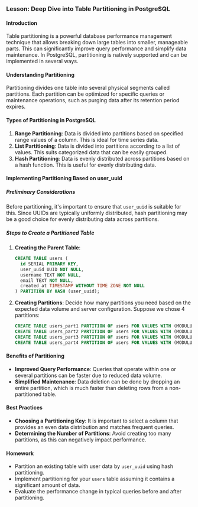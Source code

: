 ### Lesson: Deep Dive into Table Partitioning in PostgreSQL

#### Introduction
Table partitioning is a powerful database performance management technique that allows breaking down large tables into smaller, manageable parts. This can significantly improve query performance and simplify data maintenance. In PostgreSQL, partitioning is natively supported and can be implemented in several ways.

#### Understanding Partitioning
Partitioning divides one table into several physical segments called partitions. Each partition can be optimized for specific queries or maintenance operations, such as purging data after its retention period expires.

#### Types of Partitioning in PostgreSQL
1. **Range Partitioning**: Data is divided into partitions based on specified range values of a column. This is ideal for time series data.
2. **List Partitioning**: Data is divided into partitions according to a list of values. This suits categorized data that can be easily grouped.
3. **Hash Partitioning**: Data is evenly distributed across partitions based on a hash function. This is useful for evenly distributing data.

#### Implementing Partitioning Based on user_uuid
##### Preliminary Considerations
Before partitioning, it's important to ensure that `user_uuid` is suitable for this. Since UUIDs are typically uniformly distributed, hash partitioning may be a good choice for evenly distributing data across partitions.

##### Steps to Create a Partitioned Table

1. **Creating the Parent Table**:
   ```sql
   CREATE TABLE users (
     id SERIAL PRIMARY KEY,
     user_uuid UUID NOT NULL,
     username TEXT NOT NULL,
     email TEXT NOT NULL,
     created_at TIMESTAMP WITHOUT TIME ZONE NOT NULL
   ) PARTITION BY HASH (user_uuid);
   ```

2. **Creating Partitions**:
   Decide how many partitions you need based on the expected data volume and server configuration. Suppose we chose 4 partitions:
   ```sql
   CREATE TABLE users_part1 PARTITION OF users FOR VALUES WITH (MODULUS 4, REMAINDER 0);
   CREATE TABLE users_part2 PARTITION OF users FOR VALUES WITH (MODULUS 4, REMAINDER 1);
   CREATE TABLE users_part3 PARTITION OF users FOR VALUES WITH (MODULUS 4, REMAINDER 2);
   CREATE TABLE users_part4 PARTITION OF users FOR VALUES WITH (MODULUS 4, REMAINDER 3);
   ```

#### Benefits of Partitioning
- **Improved Query Performance**: Queries that operate within one or several partitions can be faster due to reduced data volume.
- **Simplified Maintenance**: Data deletion can be done by dropping an entire partition, which is much faster than deleting rows from a non-partitioned table.

#### Best Practices
- **Choosing a Partitioning Key**: It is important to select a column that provides an even data distribution and matches frequent queries.
- **Determining the Number of Partitions**: Avoid creating too many partitions, as this can negatively impact performance.

#### Homework
- Partition an existing table with user data by `user_uuid` using hash partitioning.
- Implement partitioning for your `users` table assuming it contains a significant amount of data.
- Evaluate the performance change in typical queries before and after partitioning.